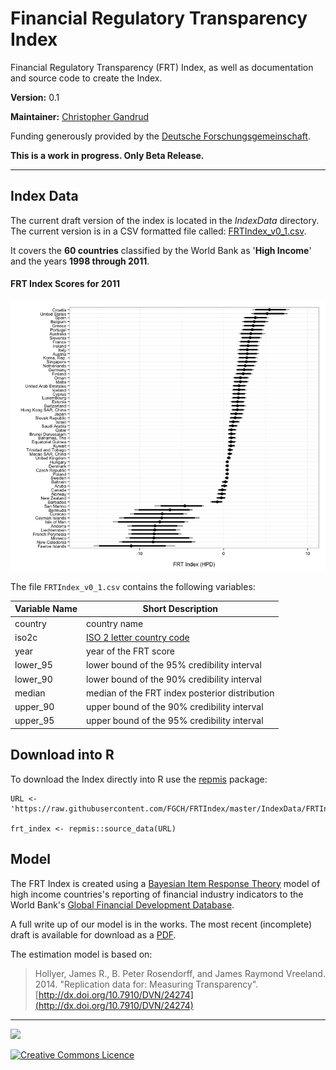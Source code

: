 Financial Regulatory Transparency Index
========

Financial Regulatory Transparency (FRT) Index, as well as documentation and source code to create the Index.

**Version:** 0.1

**Maintainer:** [Christopher Gandrud](http://christophergandrud.blogspot.de/p/biocontact.html)

Funding generously provided by the [Deutsche Forschungsgemeinschaft](http://www.dfg.de/en/).

**This is a work in progress. Only Beta Release.**

---


## Index Data

The current draft version of the index is located in the *IndexData* directory. The current version is in a CSV formatted file called: [FRTIndex_v0_1.csv](https://raw.githubusercontent.com/FGCH/FRTIndex/master/IndexData/FRTIndex_v0_1.csv).

It covers the **60 countries** classified by the World Bank as '**High Income**' and the years **1998 through 2011**.

#### FRT Index Scores for 2011

![FRT_2011](FRT_2011.png)

The file `FRTIndex_v0_1.csv` contains the following variables:

| Variable Name | Short Description                              |
| ------------- | ---------------------------------------------- |
| country       | country name                                   |
| iso2c         | [ISO 2 letter country code](http://en.wikipedia.org/wiki/ISO_3166-1_alpha-2) |
| year          | year of the FRT score                          |
| lower_95        | lower bound of the 95% credibility interval    |
| lower_90        | lower bound of the 90% credibility interval    |
| median        | median of the FRT index posterior distribution |
| upper_90      | upper bound of the 90% credibility interval    |
| upper_95      | upper bound of the 95% credibility interval    |

## Download into R

To download the Index directly into R use the [repmis](http://cran.r-project.org/web/packages/repmis/index.html) package:

```{S}
URL <- 'https://raw.githubusercontent.com/FGCH/FRTIndex/master/IndexData/FRTIndex_v0_1.csv'

frt_index <- repmis::source_data(URL)
```

## Model

The FRT Index is created using a [Bayesian Item Response Theory](http://en.wikipedia.org/wiki/Item_response_theory) model of high income countries's reporting of financial industry indicators to the World Bank's [Global Financial Development Database](http://data.worldbank.org/data-catalog/global-financial-development).

A full write up of our model is in the works. The most recent (incomplete) draft is available for download as a [PDF](https://github.com/FGCH/FRTIndex/blob/master/paper/FRTIndexPaper.pdf?raw=true).

The estimation model is based on:

> Hollyer, James R., B. Peter Rosendorff, and James Raymond Vreeland. 2014. "Replication data for: Measuring Transparency". 
[http://dx.doi.org/10.7910/DVN/24274](http://dx.doi.org/10.7910/DVN/24274)

---

<a href="http://www.dfg.de/en/"><img src="http://fgch.github.io/amc-site/images/dfg.png"/></a> 

<a rel="license" href="http://creativecommons.org/licenses/by-sa/4.0/"><img alt="Creative Commons Licence" style="border-width:0" src="http://i.creativecommons.org/l/by-sa/4.0/88x31.png" /></a>